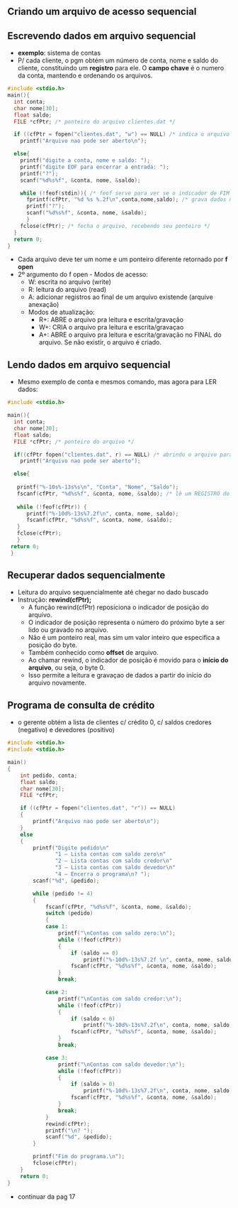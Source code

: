 ## Criando um arquivo de acesso sequencial
## Escrevendo dados em arquivo sequencial
- **exemplo**: sistema de contas
- P/ cada cliente, o pgm obtém um número de conta, nome e saldo do cliente, constituindo um **registro** para ele. O **campo chave** é o numero da conta, mantendo e ordenando os arquivos.
```C
#include <stdio.h>
main(){
  int conta;
  char nome[30];
  float saldo;
  FILE *cfPtr; /* ponteiro do arquivo clientes.dat */

  if ((cfPtr = fopen("clientes.dat", "w") == NULL) /* indica o arquivo a ser usado, estabelecendo uma comunicação com o arquivo. Ao ponteiro cfPtr é atribuido um ponteiro para FILE aberto com o fopen, que exige 2 argumentos: o nome do arquivo e o modo de abertura. W indica aberto para escrita (writing). fopen cria um arquivo se nao existir, mas se um existente for aberto, apaga o conteudo sem aviso. IF determina se cfPtr é NULL (não aberto). se for NULL, msg de erro e encerra o programa. */
    printf("Arquivo nao pode ser aberto\n");

  else{
    printf("digite a conta, nome e saldo: ");
    printf("digite EOF para encerrar a entrada: ");
    printf("?");
    scanf("%d%s%f", &conta, nome, &saldo);

    while (!feof(stdin)){ /* feof serve para ver se o indicador de FIM DE DIGITAÇAO foi digitado para o arquivo referido por stdin. Argumento de feof é o ponteiro para o arquivo em que o indicador do fim será testado (stdin) */
      fprintf(cfPtr, "%d %s %.2f\n",conta,nome,saldo); /* grava dados no arquivo, igual o printf mas recebe o ponteiro do arquivo como argumento */
      printf("?");
      scanf("%d%s%f", &conta, nome, &saldo);
      }
    fclose(cfPtr); /* fecha o arquivo, recebendo seu ponteiro */
  }
  return 0;
}
```
- Cada arquivo deve ter um nome e um ponteiro diferente retornado por **f open**
- 2º argumento do f open - Modos de acesso:
  - W: escrita no arquivo  (write)
  - R: leitura do arquivo (read)
  - A: adicionar registros ao final de um arquivo existende (arquive anexação)
  - Modos de atualização:
    - R+: ABRE o arquivo pra leitura e escrita/gravação
    - W+: CRIA o arquivo pra leitura e escrita/gravaçao
    - A+: ABRE o arquivo pra leitura e escrita/gravação no FINAL do arquivo. Se não existir, o arquivo é criado.

## Lendo dados em arquivo sequencial
- Mesmo exemplo de conta e mesmos comando, mas agora para LER dados:
```C
#include <stdio.h>

main(){
  int conta;
  char nome[30];
  float saldo;
  FILE *cfPtr; /* ponteiro do arquivo */

  if((cfPtr fopen("clientes.dat", r) == NULL) /* abrindo o arquivo para LEITURA com r e ve se foi aberto corretamente*/
    printf("Arquivo nao pode ser aberto");

  else{
   
   printf("%-10s%-13s%s\n", "Conta", "Nome", "Saldo");
   fscanf(cfPtr, "%d%s%f", &conta, nome, &saldo); /* lê um REGISTRO do arquivo. funciona igual o scanf mas recebendo um argumento do ponteiro do arquivo a ser lido. Cada vez que fscanf for executado, os valores se tornam outros (outras contas, nomes, saldos) até o final do arquivo*/
  
   while (!feof(cfPtr)) {
      printf("%-10d%-13s%7.2f\n", conta, nome, saldo);
      fscanf(cfPtr, "%d%s%f", &conta, nome, &saldo);
   }
   fclose(cfPtr);
   }
 return 0;
 }
```
## Recuperar dados sequencialmente 
- Leitura do arquivo sequencialmente até chegar no dado buscado
- Instrução: **rewind(cfPtr);**
  - A função rewind(cfPtr) reposiciona o indicador de posição do arquivo.
  - O indicador de posição representa o número do próximo byte a ser lido ou gravado no arquivo.
  - Não é um ponteiro real, mas sim um valor inteiro que especifica a posição do byte.
  - Também conhecido como **offset** de arquivo.
  - Ao chamar rewind, o indicador de posição é movido para o **início do arquivo**, ou seja, o byte 0.
  - Isso permite a leitura e gravaçao de dados a partir do início do arquivo novamente.

## Programa de consulta de crédito 
- o gerente obtém a lista de clientes c/ crédito 0, c/ saldos credores (negativo) e devedores (positivo)
```C
#include <stdio.h>
#include <stdio.h>

main()
{
    int pedido, conta;
    float saldo;
    char nome[30];
    FILE *cfPtr;

    if ((cfPtr = fopen("clientes.dat", "r")) == NULL)
    {
        printf("Arquivo nao pode ser aberto\n");
    }
    else
    {
        printf("Digite pedido\n"
               "1 — Lista contas com saldo zero\n"
               "2 — Lista contas com saldo credor\n"
               "3 — Lista contas com saldo devedor\n"
               "4 — Encerra o programa\n? ");
        scanf("%d", &pedido);

        while (pedido != 4)
        {
            fscanf(cfPtr, "%d%s%f", &conta, nome, &saldo);
            switch (pedido)
            {
            case 1:
                printf("\nContas com saldo zero:\n");
                while (!feof(cfPtr))
                {
                    if (saldo == 0)
                        printf("%-10d%-13s%7.2f \n", conta, nome, saldo);
                    fscanf(cfPtr, "%d%s%f", &conta, nome, &saldo);
                }
                break;

            case 2:
                printf("\nContas com saldo credor:\n");
                while (!feof(cfPtr))
                {
                    if (saldo < 0)
                        printf("%-10d%-13s%7.2f\n", conta, nome, saldo);
                    fscanf(cfPtr, "%d%s%f", &conta, nome, &saldo);
                }
                break;

            case 3:
                printf("\nContas com saldo devedor:\n");
                while (!feof(cfPtr))
                {
                    if (saldo > 0)
                        printf("%-10d%-13s%7.2f\n", conta, nome, saldo);
                    fscanf(cfPtr, "%d%s%f", &conta, nome, &saldo);
                }
                break;
            }
            rewind(cfPtr);
            printf("\n? ");
            scanf("%d", &pedido);
        }

        printf("Fim do programa.\n");
        fclose(cfPtr);
    }
    return 0;
}
```
- continuar da pag 17

